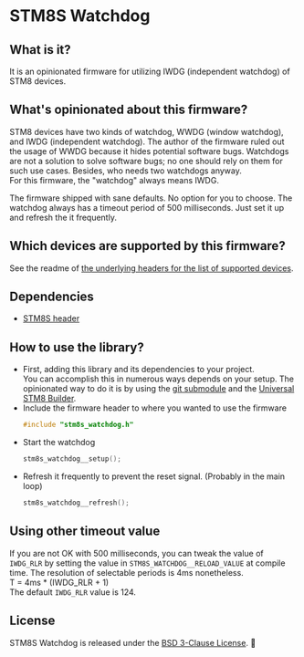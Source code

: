 # STM8S Watchdog

## What is it?

It is an opinionated firmware for utilizing IWDG (independent watchdog) of STM8 devices.

## What's opinionated about this firmware?

STM8 devices have two kinds of watchdog, WWDG (window watchdog), and IWDG (independent watchdog). The author of the firmware ruled out the usage of WWDG because it hides potential software bugs. Watchdogs are not a solution to solve software bugs; no one should rely on them for such use cases. Besides, who needs two watchdogs anyway.  
For this firmware, the "watchdog" always means IWDG.

The firmware shipped with sane defaults. No option for you to choose. The watchdog always has a timeout period of 500 milliseconds. Just set it up and refresh the it frequently.

## Which devices are supported by this firmware?

See the readme of [the underlying headers for the list of supported devices](https://github.com/the-cave/stm8s-header/blob/sdcc-patched/README.md#currently-supported-targets).

## Dependencies

* [STM8S header](https://github.com/the-cave/stm8s-header)

## How to use the library?

- First, adding this library and its dependencies to your project.  
You can accomplish this in numerous ways depends on your setup. The opinionated way to do it is by using the [git submodule](https://git-scm.com/book/en/v2/Git-Tools-Submodules) and the [Universal STM8 Builder](https://github.com/midnight-wonderer/universal-stm8-builder).
- Include the firmware header to where you wanted to use the firmware
  ~~~c
  #include "stm8s_watchdog.h"
  ~~~
- Start the watchdog
  ~~~c
  stm8s_watchdog__setup();
  ~~~
- Refresh it frequently to prevent the reset signal. (Probably in the main loop)
  ~~~c
  stm8s_watchdog__refresh();
  ~~~

## Using other timeout value

If you are not OK with 500 milliseconds, you can tweak the value of `IWDG_RLR` by setting the value in `STM8S_WATCHDOG__RELOAD_VALUE` at compile time.
The resolution of selectable periods is 4ms nonetheless.  
T = 4ms * (IWDG_RLR + 1)  
The default `IWDG_RLR` value is 124.

## License

STM8S Watchdog is released under the [BSD 3-Clause License](LICENSE.md). :tada:
